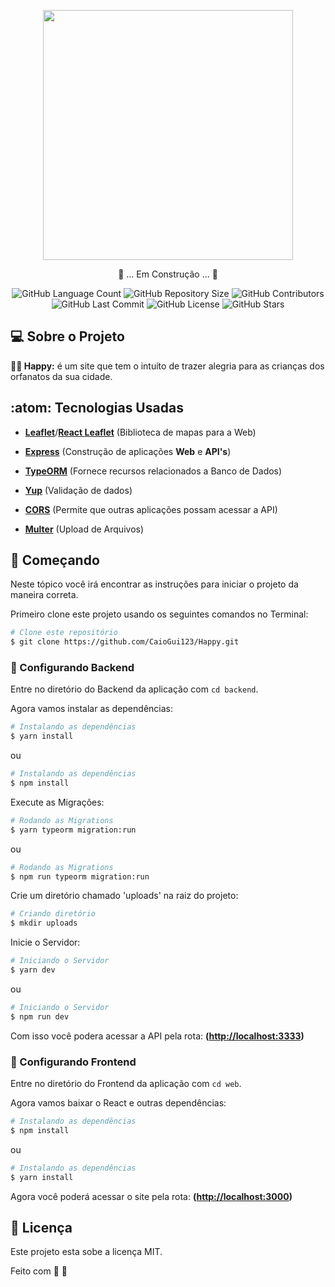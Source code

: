 <p align="center"><img src="https://res.cloudinary.com/dozt2izvj/image/upload/v1602890158/Happy/logo_colored_name_pczkj9.svg" width="400"></p>

<p align="center">
    🚧 ... Em Construção ... 🚧
</p>

<p align="center">
    <img alt="GitHub Language Count" src="https://img.shields.io/github/languages/count/CaioGui123/Happy" />
    <img alt="GitHub Repository Size" src="https://img.shields.io/github/repo-size/CaioGui123/Happy" />
    <img alt="GitHub Contributors" src="https://img.shields.io/github/contributors/CaioGui123/Happy" />
    <img alt="GitHub Last Commit" src="https://img.shields.io/github/last-commit/CaioGui123/Happy" />
    <img alt="GitHub License" src="https://img.shields.io/github/license/CaioGui123/Happy">
    <img alt="GitHub Stars" src="https://img.shields.io/github/stars/CaioGui123/Happy?style=social">
</p>

## 💻 Sobre o Projeto

**👧👦 Happy:** é um site que tem o intuíto de trazer alegria para as crianças dos orfanatos da sua cidade.

## :atom: Tecnologias Usadas

- **[Leaflet](https://leafletjs.com/)**/**[React Leaflet](https://react-leaflet.js.org/)** (Biblioteca de mapas para a Web)

- **[Express](https://expressjs.com/pt-br/)** (Construção de aplicações **Web** e **API's**)
- **[TypeORM](https://typeorm.io/#/)** (Fornece recursos relacionados a Banco de Dados)
- **[Yup](https://github.com/jquense/yup)** (Validação de dados)
- **[CORS](http://expressjs.com/en/resources/middleware/cors.html)** (Permite que outras aplicações possam acessar a API)
- **[Multer](https://github.com/expressjs/multer)** (Upload de Arquivos)

## 🚀 Começando

Neste tópico você irá encontrar as instruções para iniciar o projeto da maneira correta.

Primeiro clone este projeto usando os seguintes comandos no Terminal:

```bash
# Clone este repositório
$ git clone https://github.com/CaioGui123/Happy.git
```

### 🎲 Configurando Backend

Entre no diretório do Backend da aplicação com `cd backend`.

Agora vamos instalar as dependências:
```bash
# Instalando as dependências
$ yarn install
```
ou
```bash
# Instalando as dependências
$ npm install
```

Execute as Migrações:

```bash
# Rodando as Migrations
$ yarn typeorm migration:run
```
ou
```bash
# Rodando as Migrations
$ npm run typeorm migration:run
```

Crie um diretório chamado 'uploads' na raiz do projeto:

```bash
# Criando diretório
$ mkdir uploads
```

Inicie o Servidor:

```bash
# Iniciando o Servidor
$ yarn dev
```
ou
```bash
# Iniciando o Servidor
$ npm run dev
```

Com isso você podera acessar a API pela rota: **([http://localhost:3333](http://localhost:3333))**

### 🧭 Configurando Frontend

Entre no diretório do Frontend da aplicação com `cd web`.

Agora vamos baixar o React e outras dependências:

```bash
# Instalando as dependências
$ npm install
```
ou
```bash
# Instalando as dependências
$ yarn install
```

Agora você poderá acessar o site pela rota: **([http://localhost:3000](http://localhost:3000))**

## :pencil: Licença

Este projeto esta sobe a licença MIT.

Feito com 💜 👋
